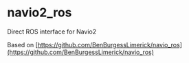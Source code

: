 # navio2_ros
Direct ROS interface for Navio2

Based on [https://github.com/BenBurgessLimerick/navio_ros](https://github.com/BenBurgessLimerick/navio_ros)

